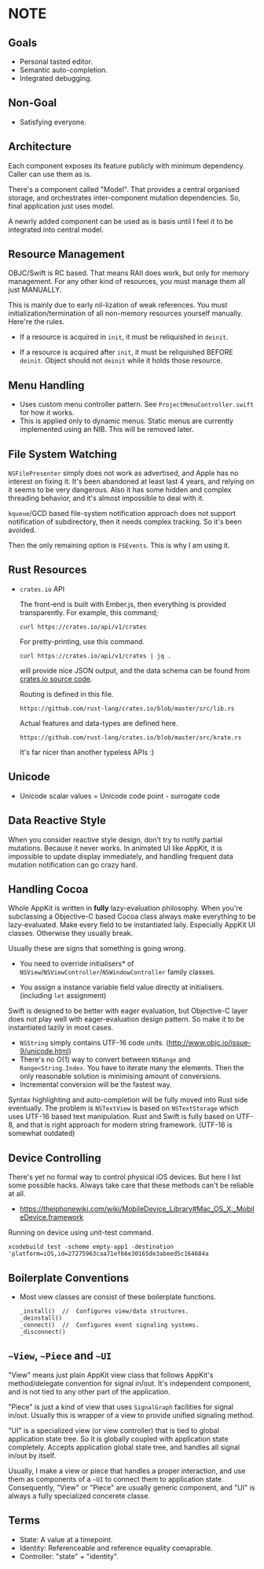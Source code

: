 NOTE
====







Goals
-----
-	Personal tasted editor.
-	Semantic auto-completion.
-	Integrated debugging.

Non-Goal
--------
-	Satisfying everyone.













Architecture
------------

Each component exposes its feature publicly with minimum dependency.
Caller can use them as is. 

There's a component called "Model". That provides a central organised
storage, and orchestrates inter-component mutation dependencies. So,
final application just uses model.

A newrly added component can be used as is basis until I feel it to be
integrated into central model.



Resource Management
-------------------
OBJC/Swift is RC based. That means RAII does work, but only for memory 
management. For any other kind of resources, you must manage them all 
just MANUALLY.

This is mainly due to early nil-lization of weak references. You must
initialization/termination of all non-memory resources yourself 
manually. Here're the rules.

-	If a resource is acquired in `init`, it must be reliquished
	in `deinit`.

-	If a resource is acquired after `init`, it must be reliquished
	BEFORE `deinit`. Object should not `deinit` while it holds 
	those resource.









Menu Handling
-------------

-	Uses custom menu controller pattern. See `ProjectMenuController.swift` for how it works.
-	This is applied only to dynamic menus. Static menus are currently implemented using an NIB.
	This will be removed later.











File System Watching
--------------------
`NSFilePresenter` simply does not work as advertised, and Apple has no
interest on fixing it. It's been abandoned at least last 4 years, and 
relying on it seems to be very dangerous. Also it has some hidden and
complex threading behavior, and it's almost impossible to deal with it.

`kqueue`/GCD based file-system notification approach does not support
notification of subdirectory, then it needs complex tracking. So it's 
been avoided.

Then the only remaining option is `FSEvents`. This is why I am using it.













Rust Resources
--------------

-	`crates.io` API

	The front-end is built with Ember.js, then everything is provided
	transparently. For example, this command;

		curl https://crates.io/api/v1/crates

	For pretty-printing, use this command.

		curl https://crates.io/api/v1/crates | jq .

	will provide nice JSON output, and the data schema can be found 
	from [crates.io source code](https://github.com/rust-lang/crates.io).
	

	Routing is defined in this file.
	
		https://github.com/rust-lang/crates.io/blob/master/src/lib.rs

	Actual features and data-types are defined here.

		https://github.com/rust-lang/crates.io/blob/master/src/krate.rs

	It's far nicer than another typeless APIs :)








Unicode
-------

-	Unicode scalar values = Unicode code point - surrogate code







Data Reactive Style
--------------------
When you consider reactive style design, don't try to notify partial mutations. 
Because it never works. In animated UI like AppKit, it is impossible to update display immediately,
and handling frequent data mutation notification can go crazy hard.










Handling Cocoa
---------------
Whole AppKit is written in **fully** lazy-evaluation philosophy.
When you're subclassing a Objective-C based Cocoa class always make everything
to be lazy-evaluated. Make every field to be instantiated laily. Especially AppKit
UI classes. Otherwise they usually break.

Usually these are signs that something is going wrong.

-	You need to override initialisers* of `NSView`/`NSViewController`/`NSWindowController` 
	family classes. 

-	You assign a instance variable field value directly at initialisers. (including `let` assignment)

Swift is designed to be better with eager evaluation, but Objective-C layer does not play well with
eager-evaluation design pattern. So make it to be instantiated lazily in most cases.



-	`NSString` simply contains UTF-16 code units. (http://www.objc.io/issue-9/unicode.html)
-	There's no O(1) way to convert between `NSRange` and `Range<String.Index`. You have to iterate
	many the elements. Then the only reasonable solution is minimising amount of conversions.
-	Incremental conversion will be the fastest way.

Syntax highlighting and auto-completion will be fully moved into Rust side eventually. 
The problem is `NSTextView` is based on `NSTextStorage` which uses UTF-16 based text manipulation.
Rust and Swift is fully based on UTF-8, and that is right approach for modern string framework. 
(UTF-16 is somewhat outdated) 















Device Controlling
------------------
There's yet no formal way to control physical iOS devices. But here I list some possible hacks.
Always take care that these methods can't be reliable at all.

-	https://theiphonewiki.com/wiki/MobileDevice_Library#Mac_OS_X:_MobileDevice.framework

Running on device using unit-test command.

	xcodebuild test -scheme empty-app1 -destination 'platform=iOS,id=27275963caa71ef66e30165de3abeed5c164684a






Boilerplate Conventions
-----------------------
-	Most view classes are consist of these boilerplate functions.

		_install()	//	Configures view/data structures.
		_deinstall()		
		_connect()	//	Configures event signaling systems.
		_disconnect()


`~View`, `~Piece` and `~UI`
---------------------------

"View" means just plain AppKit view class that follows AppKit's method/delegate convention
for signal in/out. It's independent component, and is not tied to any other part of the
application.

"Piece" is just a kind of view that uses `SignalGraph` facilities for signal in/out.
Usually this is wrapper of a view to provide unified signaling method.

"UI" is a specialized view (or view controller) that is tied to global application state 
tree. So it is globally coupled with application state completely. Accepts application 
global state tree, and handles all signal in/out by itself.

Usually, I make a view or piece that handles a proper interaction, and use them as 
components of a `~UI` to connect them to application state. Consequently, "View" or "Piece" are 
usually generic component, and "UI" is always a fully specialized concerete classe.























Terms
-----

-	State: A value at a timepoint.
-	Identity: Referenceable and reference equality comaprable.
-	Controller: "state" + "identity".




